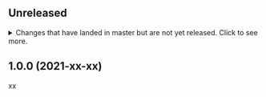 ## Unreleased

<details>
  <summary>
    Changes that have landed in master but are not yet released.
    Click to see more.
  </summary>
  <div>

## 1.1.0 (2021-xx-xx)


### Added

- xxxx
- xxxx


### Changed

- xxxx
- xxxx


### Fixed

- xxxx
- xxxx


### Removed

- xxxx
- xxxx


  </div>
</details>


## 1.0.0 (2021-xx-xx)

xx
